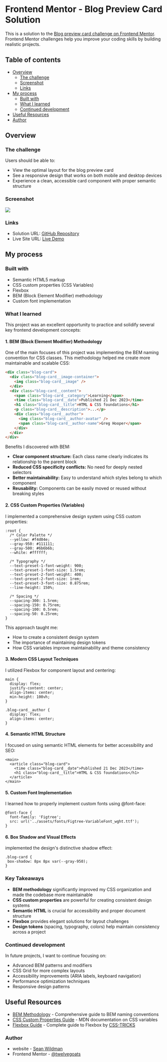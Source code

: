 # Frontend Mentor - Blog Preview Card Solution

This is a solution to the [Blog preview card challenge on Frontend Mentor](https://www.frontendmentor.io/challenges/blog-preview-card-ckPaj01IcS). Frontend Mentor challenges help you improve your coding skills by building realistic projects.

## Table of contents

- [Overview](#overview)
  - [The challenge](#the-challenge)
  - [Screenshot](#screenshot)
  - [Links](#links)
- [My process](#my-process)
  - [Built with](#built-with)
  - [What I learned](#what-i-learned)
  - [Continued development](#continued-development)
- [Useful Resources](#useful-resources)
- [Author](#author)

## Overview

### The challenge

Users should be able to:

- View the optimal layout for the blog preview card
- See a responsive design that works on both mobile and desktop devices
- Experience a clean, accessible card component with proper semantic structure

### Screenshot

![](./preview.jpg)

### Links

- Solution URL: [GitHub Repository](https://github.com/twelvegoats/FEM_blog_preview_card)
- Live Site URL: [Live Demo](https://twelvegoats.github.io/FEM_blog_preview_card/)

## My process

### Built with

- Semantic HTML5 markup
- CSS custom properties (CSS Variables)
- Flexbox
- BEM (Block Element Modifier) methodology
- Custom font implementation

### What I learned

This project was an excellent opportunity to practice and solidify several key frontend development concepts:

#### 1. BEM (Block Element Modifier) Methodology

One of the main focuses of this project was implementing the BEM naming convention for CSS classes. This methodology helped me create more maintainable and scalable CSS:

```html
<div class="blog-card">
  <div class="blog-card__image-container">
    <img class="blog-card__image" />
  </div>
  <div class="blog-card__content">
    <span class="blog-card__category">Learning</span>
    <time class="blog-card__date">Published 21 Dec 2023</time>
    <h1 class="blog-card__title">HTML & CSS foundations</h1>
    <p class="blog-card__description">...</p>
    <div class="blog-card__author">
      <img class="blog-card__author-avatar" />
      <span class="blog-card__author-name">Greg Hooper</span>
    </div>
  </div>
</div>
```

Benefits I discovered with BEM:

- **Clear component structure:** Each class name clearly indicates its relationship to the parent block
- **Reduced CSS specificity conflicts:** No need for deeply nested selectors
- **Better maintainability:** Easy to understand which styles belong to which component
- **Reusability:** Components can be easily moved or reused without breaking styles

#### 2. CSS Custom Properties (Variables)

I implemented a comprehensive design system using CSS custom properties:

```
:root {
  /* Color Palette */
  --yellow: #f4d04e;
  --gray-950: #111111;
  --gray-500: #6b6b6b;
  --white: #ffffff;

  /* Typography */
  --text-preset-1-font-weight: 900;
  --text-preset-1-font-size: 1.5rem;
  --text-preset-2-font-weight: 400;
  --text-preset-2-font-size: 1rem;
  --text-preset-3-font-size: 0.875rem;
  --line-height: 150%;

  /* Spacing */
  --spacing-300: 1.5rem;
  --spacing-150: 0.75rem;
  --spacing-100: 0.5rem;
  --spacing-50: 0.25rem;
}
```

This approach taught me:

- How to create a consistent design system
- The importance of maintaining design tokens
- How CSS variables improve maintainability and theme consistency

#### 3. Modern CSS Layout Techniques

I utilized Flexbox for component layout and centering:

```
main {
  display: flex;
  justify-content: center;
  align-items: center;
  min-height: 100vh;
}

.blog-card__author {
  display: flex;
  align-items: center;
}
```

#### 4. Semantic HTML Structure

I focused on using semantic HTML elements for better accessibility and SEO:

```
<main>
  <article class="blog-card">
    <time class="blog-card__date">Published 21 Dec 2023</time>
    <h1 class="blog-card__title">HTML & CSS foundations</h1>
  </article>
</main>
```

#### 5. Custom Font Implementation

I learned how to properly implement custom fonts using @font-face:

```
@font-face {
  font-family: 'Figtree';
  src: url('../assets/fonts/Figtree-VariableFont_wght.ttf');
}
```

#### 6. Box Shadow and Visual Effects

implemented the design's distinctive shadow effect:

```
.blog-card {
 box-shadow: 8px 8px var(--gray-950);
}
```

### Key Takeaways

- **BEM methodology** significantly improved my CSS organization and made the codebase more maintainable
- **CSS custom properties** are powerful for creating consistent design systems
- **Semantic HTML** is crucial for accessibility and proper document structure
- **Flexbox** provides elegant solutions for layout challenges
- **Design tokens** (spacing, typography, colors) help maintain consistency across a project

### Continued development

In future projects, I want to continue focusing on:

- Advanced BEM patterns and modifiers
- CSS Grid for more complex layouts
- Accessibility improvements (ARIA labels, keyboard navigation)
- Performance optimization techniques
- Responsive design patterns

## Useful Resources

- [BEM Methodology](https://getbem.com/) - Comprehensive guide to BEM naming conventions
- [CSS Custom Properties Guide](https://developer.mozilla.org/en-US/docs/Web/CSS/CSS_cascading_variables/Using_CSS_custom_properties) - MDN documentation on CSS variables
- [Flexbox Guide](https://css-tricks.com/snippets/css/a-guide-to-flexbox/) - Complete guide to Flexbox by [CSS-TRICKS](https://css-tricks.com/)

### Author

- website - [Sean Wildman](https://github.com/twelvegoats)
- Frontend Mentor - [@twelvegoats](https://www.frontendmentor.io/profile/twelvegoats)
